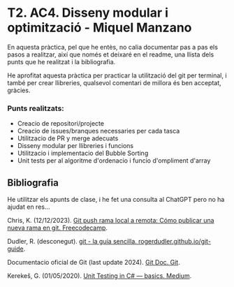 # T2. AC4. Disseny modular i optimització - Miquel Manzano

En aquesta pràctica, pel que he entès, no calia documentar pas a pas els pasos a realitzar, així que només et deixaré en el readme, una llista dels punts que he realitzat i la bibliografia.

He aprofitat aquesta pràctica per practicar la utilització del git per terminal, i també per crear llibreries, qualsevol comentari de millora és ben acceptat, gràcies.


### Punts realitzats:
- Creacio de repositori/projecte
- Creacio de issues/branques necessaries per cada tasca
- Utilitzacio de PR y merge adecuats
- Disseny modular per llibreries i funcions
- Utilitzacio i implementacio del Bubble Sorting
- Unit tests per al algoritme d'ordenacio i funcio d'ompliment d'array

## Bibliografia
He utilitzar els apunts de clase, i he fet una consulta al ChatGPT pero no ha ajudat en res...

Chris, K. (12/12/2023). [Git push rama local a remota: Cómo publicar una nueva rama en git. Freecodecamp](https://www.freecodecamp.org/espanol/news/git-push-rama-local-a-remota-como-publicar-una-nueva-rama-en-git/).

Dudler, R. (desconegut). [git - la guía sencilla. rogerdudler.github.io/git-guide](https://rogerdudler.github.io/git-guide/index.es.html?authuser=0).

Documentacio oficial de Git (last update 2024). [Git Doc. Git](https://git-scm.com/doc).

Kerekeš, G. (01/05/2020). [Unit Testing in C# — basics. Medium](https://medium.com/@gabrielkerekes/unit-testing-in-c-basics-8493d936dbff).

